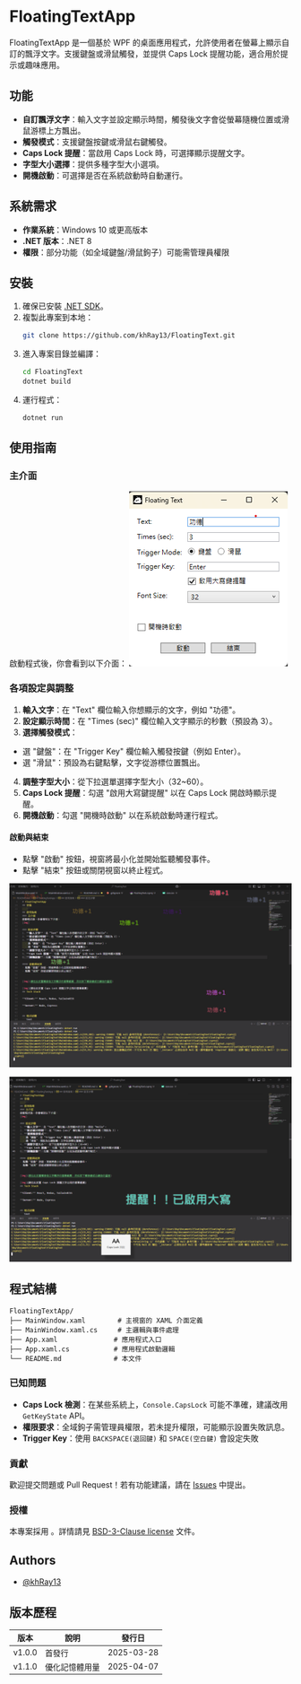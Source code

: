 # FloatingTextApp

FloatingTextApp 是一個基於 WPF 的桌面應用程式，允許使用者在螢幕上顯示自訂的飄浮文字。支援鍵盤或滑鼠觸發，並提供 Caps Lock 提醒功能，適合用於提示或趣味應用。

## 功能

- **自訂飄浮文字**：輸入文字並設定顯示時間，觸發後文字會從螢幕隨機位置或滑鼠游標上方飄出。
- **觸發模式**：支援鍵盤按鍵或滑鼠右鍵觸發。
- **Caps Lock 提醒**：當啟用 Caps Lock 時，可選擇顯示提醒文字。
- **字型大小選擇**：提供多種字型大小選項。
- **開機啟動**：可選擇是否在系統啟動時自動運行。

## 系統需求

- **作業系統**：Windows 10 或更高版本
- **.NET 版本**：.NET 8
- **權限**：部分功能（如全域鍵盤/滑鼠鉤子）可能需管理員權限

## 安裝
1. 確保已安裝 [.NET SDK](https://dotnet.microsoft.com/download)。
2. 複製此專案到本地：
   ```bash
   git clone https://github.com/khRay13/FloatingText.git
   ```
3. 進入專案目錄並編譯：
   ```bash
   cd FloatingText
   dotnet build
   ```
4. 運行程式：
   ```bash
   dotnet run
   ```

## 使用指南
### 主介面
啟動程式後，你會看到以下介面：
![程式主畫面](imgs/main.png)

### 各項設定與調整
1. **輸入文字**：在 "Text" 欄位輸入你想顯示的文字，例如 "功德"。
2. **設定顯示時間**：在 "Times (sec)" 欄位輸入文字顯示的秒數（預設為 3）。
3. **選擇觸發模式**：
  - 選 "鍵盤"：在 "Trigger Key" 欄位輸入觸發按鍵（例如 Enter）。
  - 選 "滑鼠"：預設為右鍵點擊，文字從游標位置飄出。
4. **調整字型大小**：從下拉選單選擇字型大小（32~60）。
5. **Caps Lock 提醒**：勾選 "啟用大寫鍵提醒" 以在 Caps Lock 開啟時顯示提醒。
6. **開機啟動**：勾選 "開機時啟動" 以在系統啟動時運行程式。

#### 啟動與結束
- 點擊 "啟動" 按鈕，視窗將最小化並開始監聽觸發事件。
- 點擊 "結束" 按鈕或關閉視窗以終止程式。

![飄浮文字示範](imgs/floating.png)

![CAPSLOCK示範](imgs/floating_CAPSLOCK.png)

## 程式結構
```text
FloatingTextApp/
├── MainWindow.xaml        # 主視窗的 XAML 介面定義
├── MainWindow.xaml.cs     # 主邏輯與事件處理
├── App.xaml              # 應用程式入口
├── App.xaml.cs           # 應用程式啟動邏輯
└── README.md             # 本文件
```
### 已知問題
- **Caps Lock 檢測**：在某些系統上，`Console.CapsLock` 可能不準確，建議改用 `GetKeyState` API。
- **權限要求**：全域鉤子需管理員權限，若未提升權限，可能顯示設置失敗訊息。
- **Trigger Key**：使用 `BACKSPACE(退回鍵)` 和 `SPACE(空白鍵)` 會設定失敗

### 貢獻
歡迎提交問題或 Pull Request！若有功能建議，請在 [Issues](https://github.com/khRay13/FloatingText/issues) 中提出。

### 授權
本專案採用 。詳情請見 [BSD-3-Clause license](https://github.com/khRay13/FloatingText/blob/main/LICENSE) 文件。

## Authors
- [@khRay13](https://github.com/khRay13)

## 版本歷程
|版本|說明|發行日|
|--|--|--|
|v1.0.0|首發行|2025-03-28
|v1.1.0|優化記憶體用量|2025-04-07